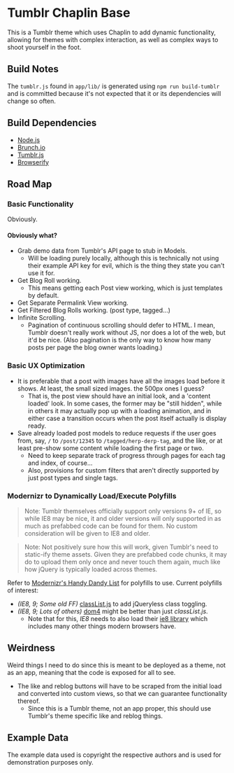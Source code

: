 Tumblr Chaplin Base
===================

This is a Tumblr theme which uses Chaplin to add dynamic functionality, allowing for themes with complex interaction, as well as complex ways to shoot yourself in the foot.



Build Notes
-----------

The `tumblr.js` found in `app/lib/` is generated using `npm run build-tumblr` and is committed because it's not expected that it or its dependencies will change so often.



Build Dependencies
------------------

- [Node.js](http://nodejs.org/)
- [Brunch.io](http://brunch.io/)
- [Tumblr.js](https://github.com/tumblr/tumblr.js)
- [Browserify](http://browserify.org/)



Road Map
--------

### Basic Functionality

Obviously.

#### Obviously what?

- Grab demo data from Tumblr's API page to stub in Models.
	- Will be loading purely locally, although this is technically not using their example API key for evil, which is the thing they state you can't use it for.
- Get Blog Roll working.
	- This means getting each Post view working, which is just templates by default.
- Get Separate Permalink View working.
- Get Filtered Blog Rolls working. (post type, tagged...)
- Infinite Scrolling.
	- Pagination of continuous scrolling should defer to HTML.  I mean, Tumblr doesn't really work without JS, nor does a lot of the web, but it'd be nice.  (Also pagination is the only way to know how many posts per page the blog owner wants loading.)

### Basic UX Optimization

- It is preferable that a post with images have all the images load before it shows.  At least, the small sized images.  the 500px ones I guess?
	- That is, the post view should have an initial look, and a 'content loaded' look.  In some cases, the former may be "still hidden", while in others it may actually pop up with a loading animation, and in either case a transition occurs when the post itself actually is display ready.
- Save already loaded post models to reduce requests if the user goes from, say, `/` to `/post/12345` to `/tagged/herp-derp-tag`, and the like, or at least pre-show some content while loading the first page or two.
	- Need to keep separate track of progress through pages for each tag and index, of course...
	- Also, provisions for custom filters that aren't directly supported by just post types and single tags.

### Modernizr to Dynamically Load/Execute Polyfills

> Note: Tumblr themselves officially support only versions 9+ of IE, so while IE8 may be nice, it and older versions will only supported in as much as prefabbed code can be found for them.  No custom consideration will be given to IE8 and older.

> Note: Not positively sure how this will work, given Tumblr's need to static-ify theme assets.  Given they are prefabbed code chunks, it may do to upload them only once and never touch them again, much like how jQuery is typically loaded across themes.

Refer to [Modernizr's Handy Dandy List](https://github.com/Modernizr/Modernizr/wiki/HTML5-Cross-Browser-Polyfills) for polyfills to use.  Current polyfills of interest:

- *(IE8, 9; Some old FF)* [classList.js](https://github.com/eligrey/classList.js) to add jQueryless class toggling.
- *(IE8, 9; Lots of others)* [dom4](https://github.com/WebReflection/dom4) might be better than just *classList.js*.
	- Note that for this, *IE8* needs to also load their [ie8 library](https://github.com/WebReflection/ie8) which includes many other things modern browsers have.



Weirdness
---------

Weird things I need to do since this is meant to be deployed as a theme, not as an app, meaning that the code is exposed for all to see.

- The like and reblog buttons will have to be scraped from the initial load and converted into custom views, so that we can guarantee functionality thereof.
	- Since this is a Tumblr theme, not an app proper, this should use Tumblr's theme specific like and reblog things.



Example Data
------------

The example data used is copyright the respective authors and is used for demonstration purposes only.
